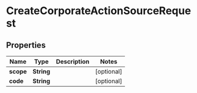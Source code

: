 
# CreateCorporateActionSourceRequest

## Properties
Name | Type | Description | Notes
------------ | ------------- | ------------- | -------------
**scope** | **String** |  |  [optional]
**code** | **String** |  |  [optional]



